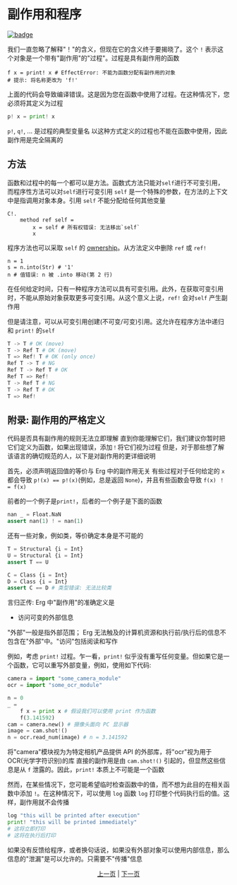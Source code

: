 # 副作用和程序

[![badge](https://img.shields.io/endpoint.svg?url=https%3A%2F%2Fgezf7g7pd5.execute-api.ap-northeast-1.amazonaws.com%2Fdefault%2Fsource_up_to_date%3Fowner%3Derg-lang%26repos%3Derg%26ref%3Dmain%26path%3Ddoc/EN/syntax/07_side_effect.md%26commit_hash%3D20aa4f02b994343ab9600317cebafa2b20676467)](https://gezf7g7pd5.execute-api.ap-northeast-1.amazonaws.com/default/source_up_to_date?owner=erg-lang&repos=erg&ref=main&path=doc/EN/syntax/07_side_effect.md&commit_hash=20aa4f02b994343ab9600317cebafa2b20676467)

我们一直忽略了解释"！"的含义，但现在它的含义终于要揭晓了。这个 `!` 表示这个对象是一个带有"副作用"的"过程"。过程是具有副作用的函数

```python,compile_fail
f x = print! x # EffectError: 不能为函数分配有副作用的对象
# 提示: 将名称更改为 'f!'
```

上面的代码会导致编译错误。这是因为您在函数中使用了过程。在这种情况下，您必须将其定义为过程

```python
p! x = print! x
```

`p!`, `q!`, ... 是过程的典型变量名
以这种方式定义的过程也不能在函数中使用，因此副作用是完全隔离的

## 方法

函数和过程中的每一个都可以是方法。函数式方法只能对`self`进行不可变引用，而程序性方法可以对`self`进行可变引用
`self` 是一个特殊的参数，在方法的上下文中是指调用对象本身。引用 `self` 不能分配给任何其他变量

```python,compile_fail
C!.
    method ref self =
        x = self # 所有权错误: 无法移出`self`
        x
```

程序方法也可以采取 `self` 的 [ownership](./18_ownership.md)。从方法定义中删除 `ref` 或 `ref!`

```python,compile_fail
n = 1
s = n.into(Str) # '1'
n # 值错误: n 被 .into 移动(第 2 行)
```

在任何给定时间，只有一种程序方法可以具有可变引用。此外，在获取可变引用时，不能从原始对象获取更多可变引用。从这个意义上说，`ref!` 会对`self` 产生副作用

但是请注意，可以从可变引用创建(不可变/可变)引用。这允许在程序方法中递归和 `print!` 的`self`

```python
T -> T # OK (move)
T -> Ref T # OK (move)
T => Ref! T # OK (only once)
Ref T -> T # NG
Ref T -> Ref T # OK
Ref T => Ref!
T -> Ref T # NG
T -> Ref T # OK
T => Ref!
```

## 附录: 副作用的严格定义

代码是否具有副作用的规则无法立即理解
直到你能理解它们，我们建议你暂时把它们定义为函数，如果出现错误，添加`！`将它们视为过程
但是，对于那些想了解该语言的确切规范的人，以下是对副作用的更详细说明

首先，必须声明返回值的等价与 Erg 中的副作用无关
有些过程对于任何给定的 `x` 都会导致 `p!(x) == p!(x)`(例如，总是返回 `None`)，并且有些函数会导致 `f(x) ！ = f(x)`

前者的一个例子是`print!`，后者的一个例子是下面的函数

```python
nan _ = Float.NaN
assert nan(1) ! = nan(1)
```

还有一些对象，例如类，等价确定本身是不可能的

```python
T = Structural {i = Int}
U = Structural {i = Int}
assert T == U

C = Class {i = Int}
D = Class {i = Int}
assert C == D # 类型错误: 无法比较类
```

言归正传: Erg 中"副作用"的准确定义是

* 访问可变的外部信息

"外部"一般是指外部范围； Erg 无法触及的计算机资源和执行前/执行后的信息不包含在"外部"中。"访问"包括阅读和写作

例如，考虑 `print!` 过程。乍一看，`print!` 似乎没有重写任何变量。但如果它是一个函数，它可以重写外部变量，例如，使用如下代码: 

```python
camera = import "some_camera_module"
ocr = import "some_ocr_module"

n = 0
_ =
    f x = print x # 假设我们可以使用 print 作为函数
    f(3.141592)
cam = camera.new() # 摄像头面向 PC 显示器
image = cam.shot!()
n = ocr.read_num(image) # n = 3.141592
```

将"camera"模块视为为特定相机产品提供 API 的外部库，将"ocr"视为用于 OCR(光学字符识别)的库
直接的副作用是由 `cam.shot!()` 引起的，但显然这些信息是从 `f` 泄露的。因此，`print!` 本质上不可能是一个函数

然而，在某些情况下，您可能希望临时检查函数中的值，而不想为此目的在相关函数中添加 `!`。在这种情况下，可以使用 `log` 函数
`log` 打印整个代码执行后的值。这样，副作用就不会传播

```python
log "this will be printed after execution"
print! "this will be printed immediately"
# 这将立即打印
# 这将在执行后打印
```

如果没有反馈给程序，或者换句话说，如果没有外部对象可以使用内部信息，那么信息的"泄漏"是可以允许的。只需要不"传播"信息

<p align='center'>
    <a href='./06_operator.md'>上一页</a> | <a href='./08_procedure.md'>下一页</a>
</p>
